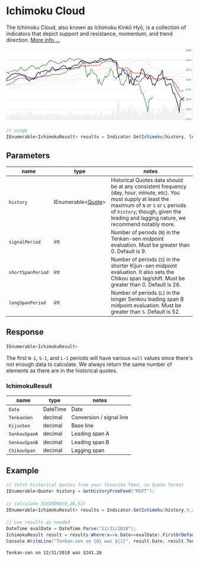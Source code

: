 ﻿# Ichimoku Cloud

The Ichimoku Cloud, also known as Ichimoku Kinkō Hyō, is a collection of indicators that depict support and resistance, momentum, and trend direction.
[More info ...](https://school.stockcharts.com/doku.php?id=technical_indicators:ichimoku_cloud)

![image](chart.png)

```csharp
// usage
IEnumerable<IchimokuResult> results = Indicator.GetIchimoku(history, lookbackPeriod);  
```

## Parameters

| name | type | notes
| -- |-- |--
| `history` | IEnumerable\<[Quote](../../docs/GUIDE.md#quote)\> | Historical Quotes data should be at any consistent frequency (day, hour, minute, etc).  You must supply at least the maximum of `N` or `S` or `L` periods of `history`; though, given the leading and lagging nature, we recommend notably more.
| `signalPeriod` | int | Number of periods (`N`) in the Tenkan-sen midpoint evaluation.  Must be greater than 0.  Default is 9.
| `shortSpanPeriod` | int | Number of periods (`S`) in the shorter Kijun-sen midpoint evaluation.  It also sets the Chikou span lag/shift.  Must be greater than 0.  Default is 26.
| `longSpanPeriod` | int | Number of periods (`L`) in the longer Senkou leading span B midpoint evaluation.  Must be greater than `S`.  Default is 52.

## Response

```csharp
IEnumerable<IchimokuResult>
```

The first `N-1`, `S-1`, and `L-1` periods will have various `null` values since there's not enough data to calculate.  We always return the same number of elements as there are in the historical quotes.

### IchimokuResult

| name | type | notes
| -- |-- |--
| `Date` | DateTime | Date
| `TenkanSen` | decimal | Conversion / signal line
| `KijunSen` | decimal | Base line
| `SenkouSpanA` | decimal | Leading span A
| `SenkouSpanB` | decimal | Leading span B
| `ChikouSpan` | decimal | Lagging span

## Example

```csharp
// fetch historical quotes from your favorite feed, in Quote format
IEnumerable<Quote> history = GetHistoryFromFeed("MSFT");

// calculate ICHIMOKU(9,26,52)
IEnumerable<IchimokuResult> results = Indicator.GetIchimoku(history,9,26,52);

// use results as needed
DateTime evalDate = DateTime.Parse("12/31/2018");
IchimokuResult result = results.Where(x=>x.Date==evalDate).FirstOrDefault();
Console.WriteLine("Tenkan-sen on {0} was ${1}", result.Date, result.TenkanSen);
```

```bash
Tenkan-sen on 12/31/2018 was $241.26
```
